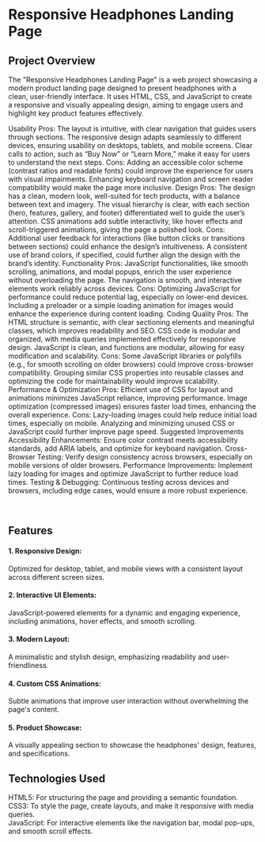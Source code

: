 # Responsive Headphones Landing Page
<h2> Project Overview </h2>
The "Responsive Headphones Landing Page" is a web project showcasing a modern product landing page designed to present headphones with a clean, user-friendly interface. It uses HTML, CSS, and JavaScript to create a responsive and visually appealing design, aiming to engage users and highlight key product features effectively.

Usability
Pros:
The layout is intuitive, with clear navigation that guides users through sections.
The responsive design adapts seamlessly to different devices, ensuring usability on desktops, tablets, and mobile screens.
Clear calls to action, such as “Buy Now” or “Learn More,” make it easy for users to understand the next steps.
Cons:
Adding an accessible color scheme (contrast ratios and readable fonts) could improve the experience for users with visual impairments.
Enhancing keyboard navigation and screen reader compatibility would make the page more inclusive.
Design
Pros:
The design has a clean, modern look, well-suited for tech products, with a balance between text and imagery.
The visual hierarchy is clear, with each section (hero, features, gallery, and footer) differentiated well to guide the user’s attention.
CSS animations add subtle interactivity, like hover effects and scroll-triggered animations, giving the page a polished look.
Cons:
Additional user feedback for interactions (like button clicks or transitions between sections) could enhance the design’s intuitiveness.
A consistent use of brand colors, if specified, could further align the design with the brand’s identity.
Functionality
Pros:
JavaScript functionalities, like smooth scrolling, animations, and modal popups, enrich the user experience without overloading the page.
The navigation is smooth, and interactive elements work reliably across devices.
Cons:
Optimizing JavaScript for performance could reduce potential lag, especially on lower-end devices.
Including a preloader or a simple loading animation for images would enhance the experience during content loading.
Coding Quality
Pros:
The HTML structure is semantic, with clear sectioning elements and meaningful classes, which improves readability and SEO.
CSS code is modular and organized, with media queries implemented effectively for responsive design.
JavaScript is clean, and functions are modular, allowing for easy modification and scalability.
Cons:
Some JavaScript libraries or polyfills (e.g., for smooth scrolling on older browsers) could improve cross-browser compatibility.
Grouping similar CSS properties into reusable classes and optimizing the code for maintainability would improve scalability.
Performance & Optimization
Pros:
Efficient use of CSS for layout and animations minimizes JavaScript reliance, improving performance.
Image optimization (compressed images) ensures faster load times, enhancing the overall experience.
Cons:
Lazy-loading images could help reduce initial load times, especially on mobile.
Analyzing and minimizing unused CSS or JavaScript could further improve page speed.
Suggested Improvements
Accessibility Enhancements: Ensure color contrast meets accessibility standards, add ARIA labels, and optimize for keyboard navigation.
Cross-Browser Testing: Verify design consistency across browsers, especially on mobile versions of older browsers.
Performance Improvements: Implement lazy loading for images and optimize JavaScript to further reduce load times.
Testing & Debugging: Continuous testing across devices and browsers, including edge cases, would ensure a more robust experience.

<br>
<h2> Features </h2>
<h4> 1. Responsive Design: </h4> Optimized for desktop, tablet, and mobile views with a consistent layout across different screen sizes.
<br>
<h4> 2. Interactive UI Elements: </h4> JavaScript-powered elements for a dynamic and engaging experience, including animations, hover effects, and smooth scrolling.
<br>
<h4> 3. Modern Layout: </h4> A minimalistic and stylish design, emphasizing readability and user-friendliness.
<br>
<h4> 4. Custom CSS Animations: </h4> Subtle animations that improve user interaction without overwhelming the page's content.
<br>
<h4> 5. Product Showcase: </h4> A visually appealing section to showcase the headphones' design, features, and specifications.
<br>
<h2> Technologies Used </h2>
HTML5: For structuring the page and providing a semantic foundation.
<br>
CSS3: To style the page, create layouts, and make it responsive with media queries.
<br>
JavaScript: For interactive elements like the navigation bar, modal pop-ups, and smooth scroll effects.

